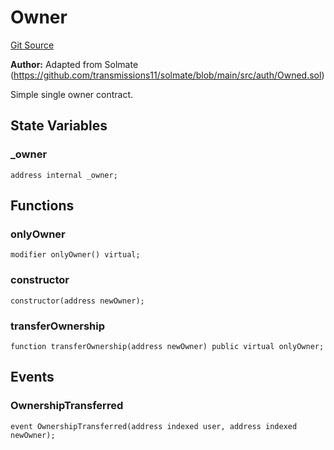 # Owner
[Git Source](https://github.com/ethereum-optimism/optimism/blob/eaf1cde5896035c9ff0d32731da1e103f2f1c693/src/util/Owner.sol)

**Author:**
Adapted from Solmate (https://github.com/transmissions11/solmate/blob/main/src/auth/Owned.sol)

Simple single owner contract.


## State Variables
### _owner

```solidity
address internal _owner;
```


## Functions
### onlyOwner


```solidity
modifier onlyOwner() virtual;
```

### constructor


```solidity
constructor(address newOwner);
```

### transferOwnership


```solidity
function transferOwnership(address newOwner) public virtual onlyOwner;
```

## Events
### OwnershipTransferred

```solidity
event OwnershipTransferred(address indexed user, address indexed newOwner);
```

